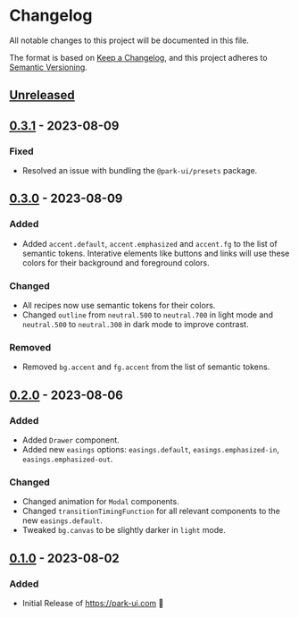 # Changelog

All notable changes to this project will be documented in this file.

The format is based on [Keep a Changelog](https://keepachangelog.com/en/1.1.0/),
and this project adheres to [Semantic Versioning](https://semver.org/spec/v2.0.0.html).

## [Unreleased]

## [0.3.1] - 2023-08-09

### Fixed

- Resolved an issue with bundling the `@park-ui/presets` package.

## [0.3.0] - 2023-08-09

### Added

- Added `accent.default`, `accent.emphasized` and `accent.fg` to the list of semantic tokens. Interative elements like buttons and links will use these colors for their background and foreground colors.

### Changed

- All recipes now use semantic tokens for their colors.
- Changed `outline` from `neutral.500` to `neutral.700` in light mode and `neutral.500` to `neutral.300` in dark mode to improve contrast.

### Removed

- Removed `bg.accent` and `fg.accent` from the list of semantic tokens.

## [0.2.0] - 2023-08-06

### Added

- Added `Drawer` component.
- Added new `easings` options: `easings.default`, `easings.emphasized-in`, `easings.emphasized-out`.

### Changed

- Changed animation for `Modal` components.
- Changed `transitionTimingFunction` for all relevant components to the new `easings.default`.
- Tweaked `bg.canvas` to be slightly darker in `light` mode.

## [0.1.0] - 2023-08-02

### Added

- Initial Release of https://park-ui.com 🎉

[unreleased]: https://github.com/cschroeter/park-ui/compare/@park-ui/presets@0.3.1...HEAD
[0.3.1]: https://github.com/cschroeter/park-ui/compare/@park-ui/presets@0.3.0...@park-ui/presets@0.3.1
[0.3.0]: https://github.com/cschroeter/park-ui/compare/@park-ui/presets@0.2.0...@park-ui/presets@0.3.0
[0.2.0]: https://github.com/cschroeter/park-ui/compare/@park-ui/presets@0.1.0...@park-ui/presets@0.2.0
[0.1.0]: https://github.com/cschroeter/park-ui/releases/tag/@ark-ui/react@0.1.0
